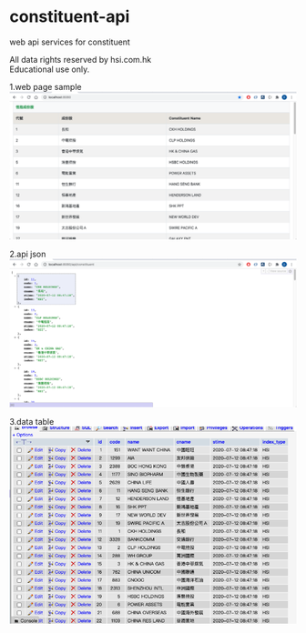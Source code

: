 # constituent-api
web api services for constituent 

All data rights reserved by hsi.com.hk <br/>
Educational use only.

1.web page sample
![image](https://github.com/danlaihk/constituent-api/blob/master/web%20page.png)

2.api json
![image](https://github.com/danlaihk/constituent-api/blob/master/api%20json.png)

3.data table
![image](https://github.com/danlaihk/constituent-api/blob/master/data%20table.png)

